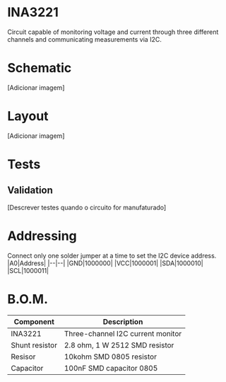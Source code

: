 # INA3221

Circuit capable of monitoring voltage and current through three different channels and communicating measurements via I2C.


# Schematic

[Adicionar imagem]

# Layout

[Adicionar imagem]

# Tests
## Validation

[Descrever testes quando o circuito for manufaturado]

# Addressing
Connect only one solder jumper at a time to set the I2C device address.
|A0|Address|
|--|--|
|GND|1000000|
|VCC|1000001|
|SDA|1000010|
|SCL|1000011|

# B.O.M.
|Component|Description|
|--|--|
|INA3221|Three-channel I2C current monitor|
|Shunt resistor|2.8 ohm, 1 W 2512 SMD resistor|
|Resisor|10kohm SMD 0805 resistor|
|Capacitor|100nF SMD capacitor 0805|

